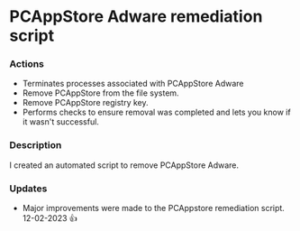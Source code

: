 # PCAppStore Adware remediation script

### Actions
- Terminates processes associated with PCAppStore Adware
- Remove PCAppStore from the file system.
- Remove PCAppStore registry key.
- Performs checks to ensure removal was completed and lets you know if it wasn't successful.

### Description

I created an automated script to remove PCAppStore Adware.

### Updates

- Major improvements were made to the PCAppstore remediation script. 12-02-2023 👍
